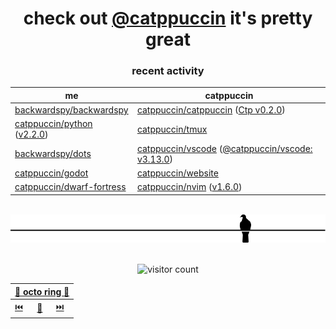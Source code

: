 <div align="center">

# check out [@catppuccin](https://github.com/catppuccin) it's pretty great

### recent activity

<!-- SCRIPT:REPLACE -->
| me | catppuccin |
| -- | ---------- |
| [backwardspy/backwardspy](https://github.com/backwardspy/backwardspy) | [catppuccin/catppuccin](https://github.com/catppuccin/catppuccin) ([Ctp v0.2.0](https://github.com/catppuccin/catppuccin/releases/tag/v0.2.0)) |
| [catppuccin/python](https://github.com/catppuccin/python) ([v2.2.0](https://github.com/catppuccin/python/releases/tag/v2.2.0)) | [catppuccin/tmux](https://github.com/catppuccin/tmux) |
| [backwardspy/dots](https://github.com/backwardspy/dots) | [catppuccin/vscode](https://github.com/catppuccin/vscode) ([@catppuccin/vscode: v3.13.0](https://github.com/catppuccin/vscode/releases/tag/%40catppuccin/vscode-v3.13.0)) |
| [catppuccin/godot](https://github.com/catppuccin/godot) | [catppuccin/website](https://github.com/catppuccin/website) |
| [catppuccin/dwarf-fortress](https://github.com/catppuccin/dwarf-fortress) | [catppuccin/nvim](https://github.com/catppuccin/nvim) ([v1.6.0](https://github.com/catppuccin/nvim/releases/tag/v1.6.0)) |
<!-- SCRIPT:REPLACE -->

<br>

<img src="pigeon.svg">

<br>
<br>

![visitor count](https://profile-counter.glitch.me/backwardspy/count.svg)

<table>
    <thead>
        <th colspan="3"><a href="https://octo-ring.com">🐙 octo ring 🐙</a></th>
    </thead>
    <tbody>
        <td><a href="https://octo-ring.com/p/backwardspy/prev">⏮️</a></td>
        <td><a href="https://octo-ring.com/p/backwardspy/random">🔀</a></td>
        <td><a href="https://octo-ring.com/p/backwardspy/next">⏭️</a></td>
    </tbody>
</table>

</div>

